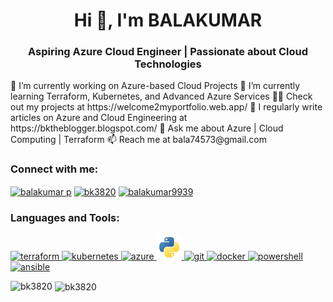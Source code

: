 <h1 align="center">Hi 👋, I'm BALAKUMAR</h1> <h3 align="center">Aspiring Azure Cloud Engineer | Passionate about Cloud Technologies</h3>
🔭 I’m currently working on Azure-based Cloud Projects
🌱 I’m currently learning Terraform, Kubernetes, and Advanced Azure Services
👨‍💻 Check out my projects at https://welcome2myportfolio.web.app/
📝 I regularly write articles on Azure and Cloud Engineering at https://bktheblogger.blogspot.com/
💬 Ask me about Azure | Cloud Computing | Terraform
📫 Reach me at bala74573@gmail.com
<h3 align="left">Connect with me:</h3> <p align="left"> <a href="https://linkedin.com/in/balakumar-p-51b822180" target="blank"><img align="center" src="https://raw.githubusercontent.com/rahuldkjain/github-profile-readme-generator/master/src/images/icons/Social/linked-in-alt.svg" alt="balakumar p" height="30" width="40" /></a> <a href="https://fb.com/bk3820" target="blank"><img align="center" src="https://raw.githubusercontent.com/rahuldkjain/github-profile-readme-generator/master/src/images/icons/Social/facebook.svg" alt="bk3820" height="30" width="40" /></a> <a href="https://instagram.com/balakumar9939" target="blank"><img align="center" src="https://raw.githubusercontent.com/rahuldkjain/github-profile-readme-generator/master/src/images/icons/Social/instagram.svg" alt="balakumar9939" height="30" width="40" /></a> </p> <h3 align="left">Languages and Tools:</h3> <p align="left"> <a href="https://www.terraform.io/" target="_blank"> <img src="https://www.vectorlogo.zone/logos/terraformio/terraformio-icon.svg" alt="terraform" width="40" height="40"/> </a> <a href="https://kubernetes.io/" target="_blank"> <img src="https://www.vectorlogo.zone/logos/kubernetes/kubernetes-icon.svg" alt="kubernetes" width="40" height="40"/> </a> <a href="https://azure.microsoft.com/" target="_blank"> <img src="https://www.vectorlogo.zone/logos/microsoft_azure/microsoft_azure-icon.svg" alt="azure" width="40" height="40"/> </a> <a href="https://www.python.org" target="_blank"> <img src="https://raw.githubusercontent.com/devicons/devicon/master/icons/python/python-original.svg" alt="python" width="40" height="40"/> </a> <a href="https://git-scm.com/" target="_blank"> <img src="https://www.vectorlogo.zone/logos/git-scm/git-scm-icon.svg" alt="git" width="40" height="40"/> </a> <a href="https://www.docker.com/" target="_blank"> <img src="https://www.vectorlogo.zone/logos/docker/docker-icon.svg" alt="docker" width="40" height="40"/> </a> <a href="https://learn.microsoft.com/en-us/powershell/" target="_blank"> <img src="https://upload.wikimedia.org/wikipedia/commons/2/2f/PowerShell_5.0_icon.png" alt="powershell" width="40" height="40"/> </a> <a href="https://www.ansible.com/" target="_blank"> <img src="https://www.vectorlogo.zone/logos/ansible/ansible-icon.svg" alt="ansible" width="40" height="40"/> </a> </p> <p><img align="left" src="https://github-readme-stats.vercel.app/api/top-langs?username=bk3820&show_icons=true&locale=en&layout=compact" alt="bk3820" /></p> <p>&nbsp;<img align="center" src="https://github-readme-stats.vercel.app/api?username=bk3820&show_icons=true&locale=en" alt="bk3820" /></p>
